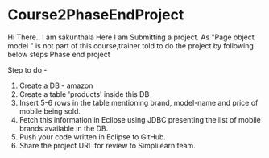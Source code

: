 # Course2PhaseEndProject

Hi There..
I am sakunthala
Here I am Submitting a project.
As "Page object model " is not part of this course,trainer told to do the project by following below steps
Phase end project 

Step to do - 
1) Create a DB - amazon
2) Create a table 'products' inside this DB
3) Insert 5-6 rows in the table mentioning brand, model-name and price of mobile being sold.
4) Fetch this information in Eclipse using JDBC presenting the list of mobile brands available in the DB.
5) Push your code written in Eclipse to GitHub.
6) Share the project URL for review to Simplilearn team.


